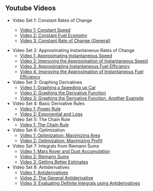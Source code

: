 ## Youtube Videos

* Video Set 1: Constant Rates of Change



  - [Video 1: Constant Speed](https://youtu.be/ZMU9HkN2yQo)
  - [Video 2: Constant Fuel Economy](https://youtu.be/UMlntmqvswU)
  - [Video 3: Constant Rate of Change (General)](https://youtu.be/sYFaTiio3rI)
- Video Set 2: Approximating Instantaneous Rates of Change
  - [Video 1: Approximating Instantaneous Speed](https://youtu.be/sXEhePVRr34)
  - [Video 2: Improving the Approximation of Instantaneous Speed](https://youtu.be/jC9VKoaQ5HA)
  - [Video 3: Approximating Instantaneous Fuel Efficiency](https://youtu.be/GbApYWJm_rk)
  - [Video 4: Improving the Approximation of Instantaneous Fuel Efficiency](https://youtu.be/YLS0GSyHweU)
- Video Set 3: Graphing Derivatives
  - [Video 1: Graphing a Speeding up Car](https://www.youtube.com/watch?v=uHY0B3iPHjU)
  - [Video 2: Graphing the Derivative Function](https://www.youtube.com/watch?v=n-3KsId0Km0)
  - [Video 3: Graphing the Derivative Function, Another Example](https://www.youtube.com/watch?v=ZbeQ2qtTRNo)
- Video Set 4: Basic Derivative Rules
  - [Video 1: Power Rule](https://www.youtube.com/watch?v=ZVkWzLIk9cw)
  - [Video 2: Exponential and Logs](https://www.youtube.com/watch?v=ZeW4rltctg4)
- Video Set 5: The Chain Rule
  - [Video 1: The Chain Rule](https://www.youtube.com/watch?v=HBq68-ptX78)
- Video Set 6: Optimization
  - [Video 1: Optimization: Maximizing Area](https://www.youtube.com/watch?v=U4xUxJgMeMg)
  - [Video 2: Optimization: Maximizing Profit](https://www.youtube.com/watch?v=flMzvtv3mXs)
- Video Set 7: Integrals from Riemann Sums
  - [Video 1: Mars Rover and Dust Accumulation](https://www.youtube.com/watch?v=Zsos8uqqZl8)
  - [Video 2: Riemann Sums](https://www.youtube.com/watch?v=0DiuulP2p8c)
  - [Video 3: Getting Better Estimates](https://www.youtube.com/watch?v=LCvSf1oO--8)
- Video Set 8: Antiderivatives
  - [Video 1: Antiderivatives](https://www.youtube.com/watch?v=VBALr2ggcR0)
  - [Vidoe 2: The General Antiderivative](https://www.youtube.com/watch?v=Up7dxYfTYVE)
  - [Video 3: Evaluating Definite Integrals using Antiderivatives](https://www.youtube.com/watch?v=0amPPufnuok)